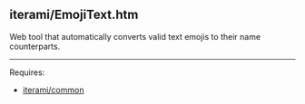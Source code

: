 iterami/EmojiText.htm
---------------------

Web tool that automatically converts valid text emojis to their name counterparts.

---

Requires:
* [iterami/common](https://github.com/iterami/common)
